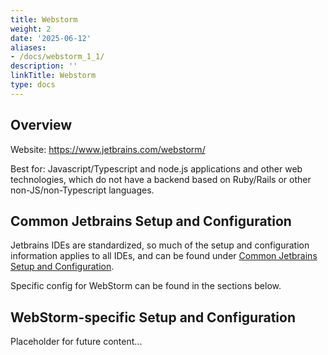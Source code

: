 ```yaml
---
title: Webstorm
weight: 2
date: '2025-06-12'
aliases:
- /docs/webstorm_1_1/
description: ''
linkTitle: Webstorm
type: docs
---
```


## Overview

Website: <https://www.jetbrains.com/webstorm/>

Best for: Javascript/Typescript and node.js applications and other web technologies, which do not
have a backend based on Ruby/Rails or other non-JS/non-Typescript languages.

## Common Jetbrains Setup and Configuration

Jetbrains IDEs are standardized, so much of the setup and configuration information applies to all IDEs, and can be found under [Common Jetbrains Setup and Configuration](../../setup-and-config).

Specific config for WebStorm can be found in the sections below.

## WebStorm-specific Setup and Configuration

Placeholder for future content...
